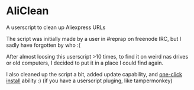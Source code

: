 # AliClean
A userscript to clean up Aliexpress URLs

The script was initially made by a user in #reprap on freenode IRC, but I sadly have forgotten by who :(

After almost loosing this userscript >10 times, to find it on weird nas drives or old computers,
I decided to put it in a place I could find again.

I also cleaned up the script a bit, added update capability, and [one-click install](https://raw.githubusercontent.com/Duckle29/AliClean/master/AliClean.user.js) ability :) (if you have a userscript pluging, like tampermonkey)

